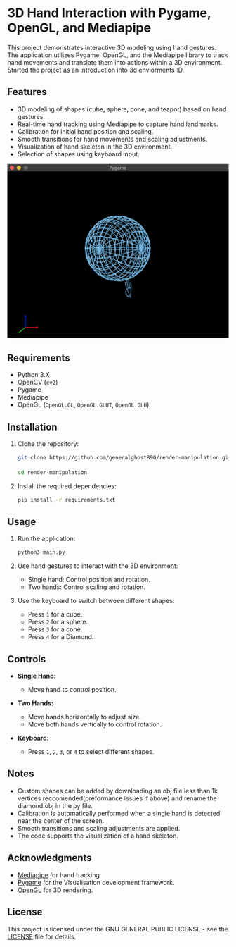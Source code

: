 # 3D Hand Interaction with Pygame, OpenGL, and Mediapipe

This project demonstrates interactive 3D modeling using hand gestures. The application utilizes Pygame, OpenGL, and the Mediapipe library to track hand movements and translate them into actions within a 3D environment. Started the project as an introduction into 3d enviorments :D.

## Features

- 3D modeling of shapes (cube, sphere, cone, and teapot) based on hand gestures.
- Real-time hand tracking using Mediapipe to capture hand landmarks.
- Calibration for initial hand position and scaling.
- Smooth transitions for hand movements and scaling adjustments.
- Visualization of hand skeleton in the 3D environment.
- Selection of shapes using keyboard input.

![Example Image](example.png)

## Requirements

- Python 3.X
- OpenCV (`cv2`)
- Pygame
- Mediapipe
- OpenGL (`OpenGL.GL`, `OpenGL.GLUT`, `OpenGL.GLU`)

## Installation

1. Clone the repository:

    ```bash
    git clone https://github.com/generalghost890/render-manipulation.git

    cd render-manipulation
    ```

2. Install the required dependencies:

    ```bash
    pip install -r requirements.txt
    ```

## Usage

1. Run the application:

    ```bash
    python3 main.py
    ```

2. Use hand gestures to interact with the 3D environment:
   - Single hand: Control position and rotation.
   - Two hands: Control scaling and rotation.

3. Use the keyboard to switch between different shapes:
   - Press `1` for a cube.
   - Press `2` for a sphere.
   - Press `3` for a cone.
   - Press `4` for a Diamond.

## Controls

- **Single Hand:**
  - Move hand to control position.

- **Two Hands:**
  - Move hands horizontally to adjust size.
  - Move both hands vertically to control rotation.

- **Keyboard:**
  - Press `1`, `2`, `3`, or `4` to select different shapes.

## Notes

- Custom shapes can be added by downloading an obj file less than 1k vertices reccomended(preformance issues if above) and rename the diamond.obj in the py file. 
- Calibration is automatically performed when a single hand is detected near the center of the screen.
- Smooth transitions and scaling adjustments are applied.
- The code supports the visualization of a hand skeleton.

## Acknowledgments

- [Mediapipe](https://mediapipe.dev/) for hand tracking.
- [Pygame](https://www.pygame.org/) for the Visualisation development framework.
- [OpenGL](https://www.opengl.org/) for 3D rendering.

## License

This project is licensed under the GNU GENERAL PUBLIC LICENSE - see the [LICENSE](LICENSE) file for details.
